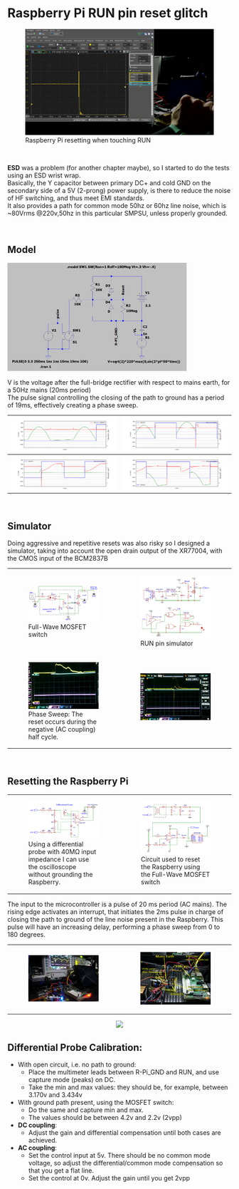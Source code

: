 # Raspberry Pi RUN pin reset glitch

<figure>
    <img src="./images/RUN-Reset.png" width="800px"/>
    <figcaption>Raspberry Pi resetting when touching RUN</figcaption>
</figure>

&nbsp;

**ESD** was a problem (for another chapter maybe), so I started to do the tests using an ESD wrist wrap.<br/>
Basically, the Y capacitor between primary DC+ and cold GND on the secondary side of a 5V (2-prong) power supply, is there to reduce the noise of HF switching, and thus meet EMI standards.<br/>
It also provides a path for common mode 50hz or 60hz line noise, which is ~80Vrms @220v,50hz in this particular SMPSU, unless properly grounded.

&nbsp;

## Model

<img src="./images/model.png" width="80%"/>

V is the voltage after the full-bridge rectifier with respect to mains earth, for a 50Hz mains (20ms period)<br/>
The pulse signal controlling the closing of the path to ground has a period of 19ms, effectively creating a phase sweep.<br/>

| <img src="./images/model-plot_01.png"/> | <img src="./images/model-plot_02.png"/> |
| ------ | ----- |
| <img src="./images/model-plot_03.png"/> | <img src="./images/model-plot_04.png"/> |

&nbsp;

## Simulator

Doing aggressive and repetitive resets was also risky so I designed a simulator, taking into account the open drain output of the XR77004, with the CMOS input of the BCM2837B

<table>
  <tr>
    <td>
      <figure><img src="./images/RUN-Reset_SW.png"/><figcaption>Full-Wave MOSFET switch</figcaption><figure>
    </td>
    <td>
      <figure><img src="./images/RUN-Reset_Sim.png"/><figcaption>RUN pin simulator</figcaption><figure>
    </td>
  </tr>
  <tr>
    <td>
      <figure><img src="./images/P1260125.gif"/><figcaption>Phase Sweep: The reset occurs during the negative (AC coupling) half cycle.</figcaption><figure>
    </td>
    <td>
      <figure><img src="./images/P1260126.gif"/><figcaption>&nbsp;</figcaption><figure>
    </td>
  </tr>
</table>

&nbsp;

## Resetting the Raspberry Pi

<table>
  <tr>
    <td>
      <figure><img src="./images/RUN-Reset_Diff.png"/><figcaption>Using a differential probe with 40MΩ input impedance I can use the oscilloscope without grounding the Raspberry.</figcaption><figure>
    </td>
    <td>
      <figure><img src="./images/RUN-Reset_Trig.png"/><figcaption>Circuit used to reset the Raspberry using the Full-Wave MOSFET switch</figcaption><figure>
    </td>
  </tr>
</table>

The input to the microcontroller is a pulse of 20 ms period (AC mains). The rising edge activates an interrupt, that initiates the 2ms pulse in charge of closing the path to ground of the line noise present in the Raspberry. This pulse will have an increasing delay, performing a phase sweep from 0 to 180 degrees.

<table>
  <tr>
    <td>
      <figure><img src="./images/P1260138.jpg"/><figcaption></figcaption><figure>
    </td>
    <td>
      <figure><img src="./images/P1260140.jpg"/><figcaption></figcaption><figure>
    </td>
  </tr>
</table>

<div style="text-align: center"><img src="./images/P1260139.gif"/></div>

## Differential Probe Calibration:

- With open circuit, i.e. no path to ground:
  - Place the multimeter leads between R-Pi_GND and RUN, and use capture mode (peaks) on DC.
  - Take the min and max values: they should be, for example, between 3.170v and 3.434v
- With ground path present, using the MOSFET switch:
  - Do the same and capture min and max.
  - The values should be between 4.2v and 2.2v (2vpp)
- **DC coupling**:
  - Adjust the gain and differential compensation until both cases are achieved.
- **AC coupling**:
  - Set the control input at 5v. There should be no common mode voltage, so adjust the differential/common mode compensation so that you get a flat line.
  - Set the control at 0v. Adjust the gain until you get 2vpp
